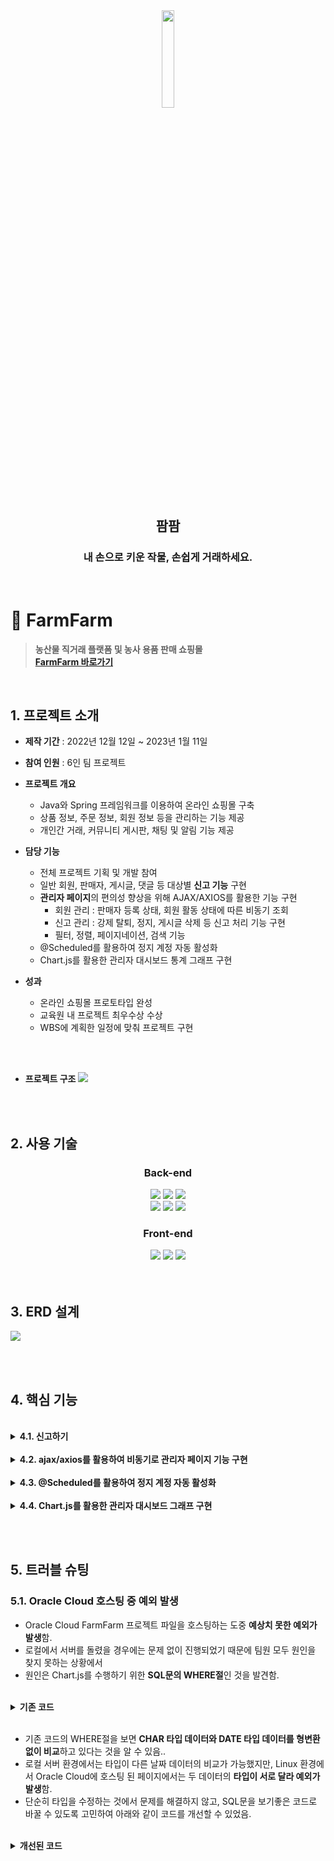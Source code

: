 <div align="center">
<img width="20%" src="https://user-images.githubusercontent.com/110653581/211257489-34757022-4c71-443f-afe7-94d240788288.png" />
<h2>팜팜</h2>
<h3>내 손으로 키운 작물, 손쉽게 거래하세요.</h3>
<br>
</div>

# :pushpin: FarmFarm
> **농산물 직거래 플랫폼 및 농사 용품 판매 쇼핑몰** <br>
> **[FarmFarm 바로가기](http://129.154.53.250:8080)**

<br>

## 1. 프로젝트 소개
- **제작 기간** : 2022년 12월 12일 ~ 2023년 1월 11일
- **참여 인원** : 6인 팀 프로젝트
- **프로젝트 개요**
  - Java와 Spring 프레임워크를 이용하여 온라인 쇼핑몰 구축
  - 상품 정보, 주문 정보, 회원 정보 등을 관리하는 기능 제공
  - 개인간 거래, 커뮤니티 게시판, 채팅 및 알림 기능 제공
- **담당 기능**
  - 전체 프로젝트 기획 및 개발 참여
  - 일반 회원, 판매자, 게시글, 댓글 등 대상별 **신고 기능** 구현
  - **관리자 페이지**의 편의성 향상을 위해 AJAX/AXIOS를 활용한 기능 구현
    - 회원 관리 : 판매자 등록 상태, 회원 활동 상태에 따른 비동기 조회
    - 신고 관리 : 강제 탈퇴, 정지, 게시글 삭제 등 신고 처리 기능 구현
    - 필터, 정렬, 페이지네이션, 검색 기능 
  - @Scheduled를 활용하여 정지 계정 자동 활성화
  - Chart.js를 활용한 관리자 대시보드 통계 그래프 구현

- **성과**
  - 온라인 쇼핑몰 프로토타입 완성
  - 교육원 내 프로젝트 최우수상 수상
  - WBS에 계획한 일정에 맞춰 프로젝트 구현
  
<br>
<br>

- **프로젝트 구조**
![](https://user-images.githubusercontent.com/110653573/221127291-cec3ff02-76a7-4de3-a5e0-59ac00119050.png)


<br>
<br>

## 2. 사용 기술
<div align="center">
  
### **Back-end**
<img src="https://img.shields.io/badge/Java 11-007396?style=for-the-badge&logo=java&logoColor=white"> 
  <img src="https://img.shields.io/badge/Spring 5.3.14-6DB33F?style=for-the-badge&logo=spring&logoColor=white">
  <img src="https://img.shields.io/badge/Oracle 21C-F80000?style=for-the-badge&logo=oracle&logoColor=white">
  <br>
  <img src="https://img.shields.io/badge/Apache Tomcat 9.0-F8DC75?style=for-the-badge&logo=apachetomcat&logoColor=white">
    <img src="https://img.shields.io/badge/Apache Maven-C71A36?style=for-the-badge&logo=ApacheMaven&logoColor=white">
    <img src="https://img.shields.io/badge/Spring Sequrity-6DB33F?style=for-the-badge&logo=SpringSecurity&logoColor=white">

### **Front-end**
  <img src="https://img.shields.io/badge/html5-E34F26?style=for-the-badge&logo=html5&logoColor=white"> 
  <img src="https://img.shields.io/badge/css-1572B6?style=for-the-badge&logo=css3&logoColor=white"> 
  <img src="https://img.shields.io/badge/javascript-F7DF1E?style=for-the-badge&logo=javascript&logoColor=black"> 

</div>

<br>
<br>

## 3. ERD 설계
![](https://user-images.githubusercontent.com/110653573/221079293-fcda70a5-1aeb-4744-94cc-6a2033d95ebe.png)

<br>
<br>

## 4. 핵심 기능

<br>
	
<details>
<summary><b>4.1. 신고하기</b></summary>
<div markdown="1">
	
![](https://user-images.githubusercontent.com/110653573/222202403-a3a38c67-fc1b-41f1-8853-d4f022a3f709.png)

#### 총 6가지 신고
	
### 1. 신고 대상 구분하기 (JS)
	
#### (1) 페이지별 신고 대상이 하나인 경우 <br>
  - 판매자(seller), 판매 게시글(post), 채팅 회원(chat) <br>
  - 주소의 pathname을 이용하여 조건 분리
<br>
	
▼ JS 코드
	
 ```javascript
 
// pathname: 각 기능 메인 주소
var pathname = location.pathname.substring(1, location.pathname.lastIndexOf("/"));

// postNo(판매글), seller에서 memberNo(판매자)
var targetNo = location.pathname.substring(location.pathname.lastIndexOf("/")+1);

var reportType;
var reportTargetNo;


// 신고하기 버튼 클릭 시
reportBtn.addEventListener("click", () => {

    if(reportTargetNo == 0){
        messageModalOpen("관리자는 신고 대상이 아닙니다.");
	
    } else{
        openReportModal();  // 신고하기 모달 열리고 → 신고 사유 등 선택한 뒤 신고버튼 누르면 report() 함수 선언
        switch(pathname){
            case 'seller': reportType = 'M'; reportTargetNo = targetNo; break;
            case 'post': reportType = 'P'; reportTargetNo = targetNo; break;
            case 'chat': reportType = 'M'; reportTargetNo = selectedChatNo; break; // chatContext.js에서 선언한 변수 사용
        }
    }
});

```
<br>

#### (2) 페이지별 신고 대상이 둘 이상인 경우 (각 대상의 식별 번호 이용)<br>
  - 커뮤니티 게시글 **작성자** 신고(회원 번호)<br>
  - 커뮤니티 **게시글** 신고(게시글 번호)<br>
  - 커뮤니티 **댓글** 신고(댓글 번호) <br>
 
※ 페이지 안에 신고 대상이 여러 개이기 때문에 (1)의 방법처럼 pathname으로 신고 대상을 구분하기가 쉽지 않으므로 <br>
   각 대상별로 조건을 나누어서 구현
	

<details>
<summary>JS 코드</summary>
<div markdown="1">

```javascript

// 1) 댓글 신고
for(let i=0; i<reportCommentBtn.length; i++){

    // 댓글의 신고하기 버튼 누르면 (본인의 댓글인 경우, 화면에서 신고하기 버튼 제거)
    reportCommentBtn[i]. addEventListener("click", () => {

	// 신고 모달 열리기
	openReportModal();

	// 각 댓글의 댓글 번호
	const targetCommentNo = document.getElementsByClassName('targetCommentNo');

	// 신고유형, 신고번호 매칭
	if(targetCommentNo[i] != null){
	    reportType = 'C';
	    reportTargetNo = targetCommentNo[i].value;

	}
    })
}



// 2) 댓글 작성자 신고
document.getElementById('reportMemberBtn').addEventListener('click', () =>{

				    // memberNo = "${loginMember.memberNo}";
				    // 본인 계정 신고x
    if(targetMemberNo != null && targetMemberNo != memberNo){
	// 신고 모달 열리기
	openReportModal();
	reportType = 'M';
	reportTargetNo = targetMemberNo;
    }

    if(targetMemberNo == memberNo){
	messageModalOpen("본인의 계정은 신고할 수 없습니다.");
    }
})



// 3) 커뮤니티 게시글 신고
document.getElementById('reportBoardBtn').addEventListener('click', () => {

    if(boardNo != null){
	// 신고 모달 열리기
	openReportModal();
	reportType = 'B';
	reportTargetNo = boardNo;
    }
})

```

</div>
</details>

<br>
	
### 2. 신고하기 <br>
	
<details>
<summary>신고 기능 JS</summary>
<div markdown="1">

```javascript
// 신고하기 ajax
var report = () => {
    $.ajax({
        url: "/report",
        data: { "reportType" :reportType, 
                "reportTargetNo" : reportTargetNo,
                "reportReason" : radioResult,
                "reportContent": reportContent.value},
        type: "POST",
        success: (result) => {
            if(result > 0){
                console.log("신고 접수");
                reportContainer.style.display = 'none';
                messageModalOpen('신고가 접수되었습니다.');
            
            } else {
                console.log("신고 실패");
            }
        },
        error: () => {
            console.log("신고 오류");
        }
    });

}
```

</div>
</details>
<details>
<summary>Controller</summary>
<div markdown="1">

```java
@Controller
public class ReportController {
	
	@Autowired
	private ReportService service;

	// ajax 이용하여 신고하기
	@PostMapping("/report")
	@ResponseBody
	public int insertReport(@SessionAttribute(value = "loginMember") Member loginMember,
				@RequestParam(value="reportType", required=false) String reportType,
				@RequestParam(value="reportTargetNo", required=false, defaultValue="0") int reportTargetNo,
				@RequestParam(value="reportReason", required=false) String reportReason,
				@RequestParam(value="reportContent", required=false)  String reportContent
				) {

		Map<String, Object> map = new HashMap<String, Object>();
		
		map.put("reportType", reportType);
		map.put("reportTargetNo", reportTargetNo);
		map.put("reportReason", reportReason);
		map.put("reportContent", reportContent);
		map.put("memberNo", loginMember.getMemberNo());
		
		int result = 0;
		
		if(loginMember != null) {
			result = service.insertReport(map);
		}
		
		return result;
	}
}

```

</div>
</details>

<details>
<summary>mapper</summary>
<div markdown="1">

```xml
<insert id="insertReport">
	INSERT INTO REPORT VALUES(SEQ_REPORT_NO.NEXTVAL, #{reportType}, #{memberNo}, #{reportTargetNo}, #{reportReason},
		DEFAULT, NULL, NULL, #{reportContent})
</insert>
```

</div>
</details>

---	
	
</div>
</details>	
	

<br>
	
<details>
<summary><b>4.2. ajax/axios를 활용하여 비동기로 관리자 페이지 기능 구현</b></summary>
<div markdown="1">

![](https://user-images.githubusercontent.com/110653573/222202930-e17bb192-4755-411b-ab83-674712b217ab.png)

#### (1) 필터, 검색 기능
	
<details>
<summary>회원관리 Controller</summary>
<div markdown="1">

```java
@Controller
public class AdminController {
	
	@Autowired
	private AdminService service;
	
	//..(중략)..

	// 전체 회원 조회(정렬, 페이지네이션, 검색)
	@GetMapping("/admin/member/list")
	@ResponseBody
	public String selectMember(@RequestParam(value="cp", required=false, defaultValue="1") int cp,
								@RequestParam(value="authFilter", required=false, defaultValue="0") String authFilter,
								@RequestParam(value="statFilter", required=false, defaultValue="0") String statFilter,
								@RequestParam(value="keyword", required=false) String keyword) {
		
		Map<String, Object> paramMap = new HashMap<String, Object>();
		paramMap.put("authFilter", authFilter); // 판매자 인증 상태 필터
		paramMap.put("statFilter", statFilter); // 계정 상태 필터
		
		if(keyword != null) {
			paramMap.put("keyword", keyword); // 검색어
		}
		
		
		Map<String, Object> map = new HashMap<String, Object>();

		// 전체 회원 정보 조회 + 페이지네이션 + 정렬
		map = service.selectMember(paramMap, cp);
	
		return new Gson().toJson(map);
	}
	
	//..(중략)..
}
```

</div>
</details>
	
<details>
<summary>회원관리 Service</summary>
<div markdown="1">

```java
@Service
public class AdminServiceImpl implements AdminService{
	
	@Autowired
	private AdminDAO dao;
	
	//..(중략)..
	
	// 전체 회원 조회 (정렬, 페이지네이션, 검색)
	@Override
	public Map<String, Object> selectMember(Map<String, Object> paramMap, int cp) {


		/* 페이지네이션 */
		// 1. 전체 개수를 가져옴.
		int memberListCount = dao.memberListCount(paramMap);

		// 2. 가져온 개수와 현재 페이지를 이용해서 페이지네이션 객체 생성
		Pagination pagination = new Pagination(memberListCount, cp, 15);

		// 3. 페이네이션 객체를 생성해 목록 불러오기
		// 전체 회원 조회(정렬 포함)
		List<Admin> memberList = dao.selectMember(paramMap, pagination);

		Map<String, Object> map = new HashMap<String, Object>();
		map.put("memberListCount", memberListCount);
		map.put("pagination", pagination);
		map.put("memberList", memberList);


		return map;
	}
	
	//..(중략)..

}
```

</div>
</details>


<details>
<summary>회원관리 DAO</summary>
<div markdown="1">

```java
@Repository
public class AdminDAO {
	
	@Autowired
	private SqlSessionTemplate sqlSession;
	
	//..(중략)..
	
	/** 전체 회원 조회(페이지네이션, 정렬 포함)
	 * @param paramMap
	 * @param pagination
	 * @return
	 */
	public List<Admin> selectMember(Map<String, Object> paramMap, Pagination pagination) {

		int offset = (pagination.getCurrentPage() -1) * 15;
		RowBounds rowBounds = new RowBounds(offset, 15);

		return sqlSession.selectList("adminMapper.selectMemberList", paramMap, rowBounds);
	}
	
	//..(중략)..
	
}
```

</div>
</details>
	
	
	
<details>
<summary>회원관리 mapper</summary>
<div markdown="1">

```xml
<!-- 전체 회원 정보 조회 (정렬 별로 포함) -->
<select id="selectMemberList" resultMap="admin_rm">
SELECT *
FROM (SELECT 
		(CASE 
			WHEN REPORT_TYPE = 'M' THEN 'M'
			WHEN REPORT_TYPE IS NULL THEN NULL
			ELSE NULL
		END)REPORT_TYPE,
		RANK() OVER(PARTITION BY REPORT_TYPE, REPORT_TARGET_NO ORDER BY REPORT_NO DESC) AS RANKING,
		RANK() OVER(PARTITION BY MEMBER_NO ORDER BY REPORT_TYPE DESC) AS DUPL_FLAG,
		MEMBER_NO, REPORT_TARGET_NO,
		MEMBER_ID, MEMBER_NAME, MEMBER_NICKNAME, MEMBER_TEL, MEMBER_DEL_FL, SIGNUP_DATE, AUTHORITY, PROFILE_IMG, MEMBER_BIRTH,
		REPLACE(MEMBER_ADDRESS, ',,', ' ') MEMBER_ADDRESS, DEFAULT_FL, FARM_IMG, REPORT_NO, REPORT_MEMBER_NO, REPORT_REASON, REPORT_DATE, 				REPORT_PENALTY, 
		PROCESS_DATE, REPORT_CONTENT
	FROM MEMBER 
	LEFT JOIN ADDRESS USING(MEMBER_NO)
	LEFT JOIN SELLER USING(MEMBER_NO)
	LEFT JOIN REPORT ON (MEMBER_NO = REPORT_TARGET_NO)
	WHERE MEMBER_ID != 'admin'
	AND DEFAULT_FL = 'Y'
	ORDER BY MEMBER_NO)
WHERE RANKING = 1 <!--누적 신고 중 제일 최근 값 가져오기 -->
AND DUPL_FLAG = 1 <!--reportTargetNo가 같을 때 신고 타입 'M'인 경우만 가져오기 -->
<if test='authFilter==0 and statFilter==0'> <!--전체 -->
</if>
<if test='authFilter==1'> <!--판매자인증: 미등록 -->
	AND AUTHORITY = 0
</if>		
<if test='authFilter==2'> <!--판매자인증: 판매자 -->
	AND AUTHORITY = 1
</if>
<if test='authFilter==3'> <!--판매자인증: 인증대기 -->
	AND AUTHORITY = 3
</if>
<if test='authFilter==4'> <!--판매자인증: 인증보류 -->
	AND AUTHORITY = 4
</if>

<if test='statFilter==1'> <!--상태: 활동중 -->
	AND MEMBER_DEL_FL = 'N'
	AND (REPORT_PENALTY IS NULL
	OR REPORT_PENALTY = 'N'
	OR REPORT_PENALTY = 'A')
	AND REPORT_TYPE = 'M'				
</if>
<if test='statFilter==2'> <!--상태: 정지 -->
	AND MEMBER_DEL_FL = 'N'
	AND REPORT_PENALTY = 'Y' 
	AND PROCESS_DATE IS NOT NULL
	AND REPORT_TYPE = 'M'
</if>
<if test='statFilter==3'> <!--상태: 강제 탈퇴 -->
	AND MEMBER_DEL_FL = 'Y'
</if>
<if test='keyword != null'>
	AND (LOWER(MEMBER_ID) LIKE LOWER('%${keyword}%')
	OR LOWER(MEMBER_NICKNAME) LIKE LOWER('%${keyword}%')
	OR MEMBER_NO LIKE ('%${keyword}%'))
</if>
</select>
```

</div>
</details>

<br>
<details>
<summary>회원관리 JS (axios)</summary>
<div markdown="1">

```javascript

/** 전체 회원 정보 조회 함수 */
const selectMemberList = (cp) => {
    axios.get("/admin/member/list", {
        params: { "cp": cp, 
		"authFilter": authFilter,
		"statFilter": statFilter, 
		"keyword": keyword}
    })
    .then((response) => {
        const map = response.data;
        printMemberList(map.memberList, map.pagination);
    }).catch(() => {
        console.log("회원 정보 조회 실패");
    });
}

//..(중략)..
```

</div>
</details>

[▶ 회원 관리 JS 전체 코드](https://github.com/luejenie/FarmFarm/blob/main/FarmFarm/src/main/webapp/resources/js/admin/adminMember.js)	
	
<br>
[+]
<br>
	
[▶ 판매자 인증 Controller](https://github.com/luejenie/FarmFarm/blob/main/FarmFarm/src/main/java/edu/kh/farmfarm/admin/controller/AdminSellerAuthController.java#L100) <br>
[▶ 신고 내역 관리 Controller](https://github.com/luejenie/FarmFarm/blob/main/FarmFarm/src/main/java/edu/kh/farmfarm/admin/controller/AdminReportController.java)

<br>
	
#### (2) 대상별 신고 처리 기능
  - 신고된 회원 **강제 탈퇴, 정지**
  - 신고된 게시글, 댓글 **삭제**
	
<details>
<summary>신고 처리 Controller</summary>
<div markdown="1">

```java
@Controller
public class AdminProcessController {
	
	@Autowired
	private AdminProcessService service;
	
	// 관리자페이지 - 신고 처리
	/*
	  계정 - 강제 탈퇴, 정지, 반려
	  게시글 - 삭제, 반려
	  admin-mapper 그대로 사용
	 */
	
	// 회원 관리 - 강제 탈퇴 (신고 내역 없어도 가능)
	@PutMapping("/admin/member/{memberNo}/kickout")
	@ResponseBody
	public int memberKickout(@PathVariable("memberNo") int hiddenNo) {
		return service.memberKickout(hiddenNo);
	}
	
	// 신고 계정 - 강제탈퇴  // 신고된 회원 강제 탈퇴 + REPORT 테이블 변경하기 + 판매자면 판매상품 지우기
	@PutMapping("/report/M/{memberNo}/kickout")
	@ResponseBody
	public int reportMemberKickout(@PathVariable("memberNo") int hiddenNo, 
					@RequestParam(value="authority", required=false, defaultValue="0") int authority) {
		return service.reportMemberKickout(hiddenNo, authority);
	}
	
	
	// 신고 계정 - 정지   // 스케쥴러로 7일 뒤에 풀기
	@PutMapping("/report/M/{memberNo}/suspension")
	@ResponseBody
	public int reportMemberBanned(@PathVariable("memberNo") int hiddenNo) {
		return service.reportMemberBanned(hiddenNo);
	}
	
	
	
	// 신고 계정 - 반려
	@PutMapping("/report/M/{memberNo}/hold")
	@ResponseBody
	public int reportMemberLeave(@PathVariable("memberNo") int hiddenNo) {
		return service.reportMemberLeave(hiddenNo);
	}
	
	
	// 신고 게시글(판매글, 커뮤니티 게시글, 커뮤니티 댓글) - 삭제
	@PutMapping("/report/{reportType}/{contentNo}/delete")
	@ResponseBody
	public int reportDeleteContent(@PathVariable("contentNo") int hiddenContentNo, 
					@PathVariable("reportType") String reportType) {
		return service.reportDeleteContent(hiddenContentNo, reportType);
	}
	

	// 신고 게시글 - 반려
	@PutMapping("/report/{reportType}/{contentNo}/hold")
	@ResponseBody
	public int reportLeaveContent(@PathVariable("contentNo") int hiddenContentNo, 
				      @PathVariable("reportType") String reportType) {
		
		Map<String, Object> paramMap = new HashMap<String, Object>();
		paramMap.put("hiddenContentNo", hiddenContentNo);
		paramMap.put("reportType", reportType);
			
		return service.reportLeaveContent(paramMap);
	}
}
```

</div>
</details>
	
<details>
<summary>신고 처리 Service</summary>
<div markdown="1">

```java
@Service
public class AdminProcessServiceImpl implements AdminProcessService{
	
	@Autowired
	private AdminProcessDAO dao;
	
	// 회원 강제 탈퇴 (회원관리, 신고내역x)
	@Override
	public int memberKickout(int hiddenNo) {
		return dao.memberKickout(hiddenNo);
	}

	
	// 신고된 회원 강제 탈퇴 (신고내역 O)
	@Override
	public int reportMemberKickout(int hiddenNo, int authority) {
		
		int result = 0;
		
		// 강제 탈퇴 시키고
		result = dao.memberKickout(hiddenNo);
		
		// 강제 탈퇴가 성공한다면
		if(result > 0) {
			// 신고 상태 변경, 신고 처리일자 추가
			result = dao.changeReportStatus(hiddenNo);
			
			// 판매자라면, 판매글 
			if(authority == 1) {
				result = dao.deletePostofSeller(hiddenNo);
			}
		}
		
		return result;
	}
	
	
	// 신고된 회원 계정 정지
	@Override
	public int reportMemberBanned(int hiddenNo) {
		return dao.reportMemberBanned(hiddenNo);
	}
	
	
	// 신고 계정 - 반려
	@Override
	public int reportMemberLeave(int hiddenNo) {
		return dao.reportMemberLeave(hiddenNo);
	}	
	
	
	
	// 신고 게시글 - 삭제
	@Override
	public int reportDeleteContent(int hiddenContentNo, String reportType) {
		
		int result = 0;
		
		// 커뮤니티 게시글 삭제
		if(reportType.equals("B")) {
			result = dao.reportDeleteBoard(hiddenContentNo);
		
		// 판매글 삭제
		} else if(reportType.equals("P")) {
			result = dao.reportDeletePost(hiddenContentNo);

		// 댓글
		} else if(reportType.equals("C")) {
			result = dao.reportDeleteComment(hiddenContentNo);
		}
		
		Map<String, Object> paramMap = new HashMap<String, Object>();
		paramMap.put("hiddenContentNo", hiddenContentNo);
		paramMap.put("reportType", reportType);
		
		// 삭제 후 신고 상태 변경, 처리 일자 추가
		if(result > 0) {
			result = dao.changeReportStatusCt(paramMap);
		}
		
		return result;
	}
	
	
	// 신고 게시글 - 반려
	@Override
	public int reportLeaveContent(Map<String, Object> paramMap) {
		return dao.reportLeaveContent(paramMap);
	}
	
	
	// 정지된 계정 리스트 불러오기 (스케쥴링)
	@Override
	public List<Admin> selectBannedAccountList() {
		return dao.selectBannedAccountList();
	}
	

	// 정지된 계정 활성화 (스케쥴링)
	@Override
	public int activateAccount(int targetNo) {
		return dao.activateAccount(targetNo);
	}
}
```

</div>
</details>
	
[▶신고 대상 처리 DAO](https://github.com/luejenie/FarmFarm/blob/main/FarmFarm/src/main/java/edu/kh/farmfarm/admin/model/dao/AdminProcessDAO.java)

---
	
</div>
</details>		
	
<br>	
 
<details>
<summary><b>4.3. @Scheduled를 활용하여 정지 계정 자동 활성화</b></summary>
<div markdown="1">

<br>
	
- 회원이 신고 당했을 경우, 계정이 7일 간 정지될 수 있음. <br>
- @Scheduled를 활용하여, 계정이 정지된 일자가 정지된 일자의 7일을 넘었을 경우,<br>
  자동으로 활성화되도록 함.
	
<details>
<summary>코드</summary>
<div markdown="1">

```java
@Component
public class BannedAccountActivateScheduling {

	@Autowired
	private AdminProcessService service;
	
	int count = 0;
	
	// 신고되어 정지된 계정 7일 뒤에 풀기
	@Scheduled(cron = "0 * * * * *")  // 매 분 0초에 실행
	public void bannedAccountActivate() throws ParseException{
		
		System.out.println("[ADMIN] 정지 계정 해제 프로세스 진행합니다.");
		
		// 1. 정지된 계정 조회하기
		List<Admin> bannedAccountList = service.selectBannedAccountList();
		
		
		// 2. processDate의 일시 +7 이 현재시간을 지났는지 확인!
		for(Admin admin : bannedAccountList) {
			
			String processDate = admin.getProcessDate();
			
			//System.out.println(processDate); //2023-01-04 17:05:08

			
			// 1) 7일 뒤 날짜, 시간 구하기
	
			SimpleDateFormat sdf = new SimpleDateFormat("yyyy-MM-dd HH:mm:ss");
			
			// 날짜 연산을 위해 String을 Date 객체로 변경
			Date pDate = sdf.parse(processDate);
			
			// 날짜 연산을 위한 Calendar 객체 생성 후 date 대입
			Calendar cal = Calendar.getInstance();
			cal.setTime(pDate);
			
			//System.out.println(cal.getTime()); // Wed Jan 04 17:05:08 KST 2023
			
	
			// 7일 더하기
			cal.add(Calendar.DATE, 7);
			
			
			// processDate에서 7일 더한 날짜 (sdf 포맷으로 변경)
			String afterDate = sdf.format(cal.getTime());
			
			
			
			// 2) 현재 날짜, 시간
			LocalDateTime now = LocalDateTime.now();
			
			// 포맷 변경
			String sysdate = now.format(DateTimeFormatter.ofPattern("yyyy-MM-dd HH:mm:ss"));
			
			
			// 3. 7일 뒤 날짜가 현재 시간을 지났으면! 해당 reportTargetNo 조회
			int result = afterDate.compareTo(sysdate);  
			// compareTo() 
			// result = 0 동일 시간
			// result < 0 afterDate는 sysdate 이전 날짜
			// result > 0 afterDate는 sysdate 이후 날짜
			
			
			if(result < 0) {
			
				int targetNo = admin.getReportTargetNo();
				String targetType = admin.getReportType();
				
				System.out.println(targetNo);
				
				// 4. 해당 계정 활성화
				if(targetType.equals("M")) {
					result = service.activateAccount(targetNo);
				}
				
				if(result > 0) {
					System.out.println("회원번호 " + targetNo + "의 계정이 활성화되었습니다.");
					count = result;
				} else {
					System.out.println("계정 활성화 실패");
				}
			}
		}
	}
}
	
```

</div>
</details>
	
---
	
</div>
</details>		

<br>
	
<details>
<summary><b>4.4. Chart.js를 활용한 관리자 대시보드 그래프 구현</b></summary>
<div markdown="1">
	
![](https://user-images.githubusercontent.com/110653573/222223557-1e67c613-2ebd-4d30-b897-4e76a429af04.png)
<br>

[▶ 대시보드 Controller](https://github.com/luejenie/FarmFarm/blob/main/FarmFarm/src/main/java/edu/kh/farmfarm/admin/controller/AdminController.java#L39-L71) <br>
[▶ 대시보드 DAO](https://github.com/luejenie/FarmFarm/blob/main/FarmFarm/src/main/java/edu/kh/farmfarm/admin/model/dao/AdminDAO.java#L35)
<br>
[▶ 대시보드 JS](https://github.com/luejenie/FarmFarm/blob/main/FarmFarm/src/main/webapp/resources/js/admin/dashboard.js)
	
</div>
</details>	
	


</br></br>

## 5. 트러블 슈팅

### 5.1. Oracle Cloud 호스팅 중 예외 발생

- Oracle Cloud FarmFarm 프로젝트 파일을 호스팅하는 도중 **예상치 못한 예외가 발생**함.
- 로컬에서 서버를 돌렸을 경우에는 문제 없이 진행되었기 때문에 팀원 모두 원인을 찾지 못하는 상황에서
- 원인은 Chart.js를 수행하기 위한 **SQL문의 WHERE절**인 것을 발견함.

</br>

<details>
<summary><b>기존 코드</b></summary>
<div markdown="1">

~~~xml
  <select id="selectOrderGraph" resultMap="graph_rm">
	  SELECT TO_CHAR(b.OD, 'MM-DD') AS ORDER_DATE
	    	 , NVL(SUM(a.cnt), 0) AS ORDER_COUNT
		FROM ( SELECT TO_CHAR(ORDER_DATE, 'YYYY-MM-DD') AS ORDER_DATE
		              ,COUNT(*) cnt
		        FROM "ORDER"
		        WHERE ORDER_DATE BETWEEN SYSDATE-31
		                             AND SYSDATE
		        GROUP BY ORDER_DATE
		        ) a
		      , (SELECT (TO_DATE(SYSDATE-30,'YY-MM-DD') + LEVEL) AS OD
				FROM dual 
				<![CDATA[CONNECT BY LEVEL <= 31]]>) b
		WHERE b.OD = a.ORDER_DATE(+)
		GROUP BY b.OD
		ORDER BY b.OD
  </select>
~~~

</div>
</details>

</br>

- 기존 코드의 WHERE절을 보면 **CHAR 타입 데이터와 DATE 타입 데이터를 형변환 없이 비교**하고 있다는 것을 알 수 있음..
- 로컬 서버 환경에서는 타입이 다른 날짜 데이터의 비교가 가능했지만, Linux 환경에서 Oracle Cloud에 호스팅 된 페이지에서는 두 데이터의 **타입이 서로 달라 예외가 발생**함.
- 단순히 타입을 수정하는 것에서 문제를 해결하지 않고, SQL문을 보기좋은 코드로 바꿀 수 있도록 고민하여 아래와 같이 코드를 개선할 수 있었음.

</br>

<details>
<summary><b>개선된 코드</b></summary>
<div markdown="1">

~~~xml
  <select id="selectOrderGraph" resultMap="graph_rm">
	  <![CDATA[
		SELECT ORDER_DATE, 
            (SELECT COUNT(*) 
            FROM "ORDER" o 
            WHERE TO_CHAR(o.ORDER_DATE , 'YYYY-MM-DD') = a.ORDER_DATE) ORDER_COUNT
	 	FROM (SELECT TO_CHAR(SYSDATE - 31 + LEVEL, 'YYYY-MM-DD') ORDER_DATE 
		FROM DUAL CONNECT BY LEVEL <=31) a]]>
  </select>
~~~

</div>
</details>


</br></br>
	
<!--
### 5.2. RESTFUL API로 변경하기
- 기존에는 POST/GET mapping 두 가지만 사용함. <br>
- 각 요청의 동작을 명확히 하는데 한계가 있음.

</br>

<details>
<summary><b>기존 코드</b></summary>
<div markdown="1">

```java
// 회원 관리 - 강제 탈퇴
@PostMapping("/admin/kickout")
@ResponseBody
public int memberKickout(int hiddenNo) {
	return service.memberKickout(hiddenNo);
}
```
</div>
</details>
	
</br>
- 예를 들어, 회원을 강제 탈퇴시키는 코드의 경우,
- 기존의 코드는 매핑 주소부터 강제 탈퇴되는 주체가 누구인지, 

<details>
<summary><b> 코드</b></summary>
<div markdown="1">

```java
// 회원 관리 - 강제 탈퇴
@PatchMapping("/admin/member/{memberNo}/kickout")
@ResponseBody
public int memberKickout(@PathVariable("memberNo") int hiddenNo) {
	return service.memberKickout(hiddenNo);
}
```

</div>
</details>

	

### 5.3. 반복되는 코드 수정
  - 각각 조건에 차이가 있을 뿐, 반복되는 코드를 사용하는 코드를 수정


</br>

<details>
<summary><b>기존 코드</b></summary>
<div markdown="1">

~~~xml
 
~~~

</div>
</details>


-->


    
</br>

<!--
## 6. 회고 / 느낀점
>프로젝트 개발 회고 글
-->
